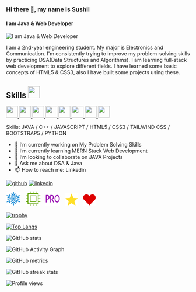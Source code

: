 ### Hi there 👋, my name is Sushil
#### I am Java & Web Developer
![I am Java & Web Developer](https://media-exp1.licdn.com/dms/image/C4D16AQF1u35RENpdlA/profile-displaybackgroundimage-shrink_350_1400/0/1650363930051?e=1669248000&v=beta&t=tjjR3_oNmVdmiVNwniNk9cH0jcE0S3X-e666p8x3dhM)

I am a 2nd-year engineering student. My major is Electronics and Communication.  I'm consistently trying to improve my problem-solving skills by practicing DSA(Data Structures and Algorithms).
I am learning full-stack web development to explore different fields. I have learned some basic concepts of HTML5 & CSS3, also I have built some projects using these.

<h2> Skills <img src = "https://raw.githubusercontent.com/rahulbanerjee26/githubProfileReadmeGenerator/main/gifs/code.gif" width = 32px height=32px> </h2>
<a href= https://github.com/?tab=repositories&q=&type=&language=java&sort= > <img width ='32px' height='32px' src ='https://raw.githubusercontent.com/rahulbanerjee26/githubAboutMeGenerator/main/icons/java.svg'> </a>
<a href= https://github.com/?tab=repositories&q=&type=&language=cpp&sort= > <img width ='32px' height='32px' src ='https://raw.githubusercontent.com/rahulbanerjee26/githubAboutMeGenerator/main/icons/cpp.svg'> </a>
<a href= https://github.com/?tab=repositories&q=&type=&language=javascript&sort= > <img width ='32px' height='32px' src ='https://raw.githubusercontent.com/rahulbanerjee26/githubAboutMeGenerator/main/icons/javascript.svg'> </a>
<a href= https://github.com/?tab=repositories&q=&type=&language=html&sort= > <img width ='32px' height='32px' src ='https://raw.githubusercontent.com/rahulbanerjee26/githubAboutMeGenerator/main/icons/html.svg'> </a>
<a href= https://github.com/?tab=repositories&q=&type=&language=css&sort= > <img width ='32px' height='32px' src ='https://raw.githubusercontent.com/rahulbanerjee26/githubAboutMeGenerator/main/icons/css.svg'> </a>
<a href= https://github.com/?tab=repositories&q=&type=&language=tailwind&sort= > <img width ='32px' height='32px' src ='https://raw.githubusercontent.com/rahulbanerjee26/githubAboutMeGenerator/main/icons/tailwind.svg'> </a>
<a href= https://github.com/?tab=repositories&q=&type=&language=bootstrap&sort= > <img width ='32px' height='32px' src ='https://raw.githubusercontent.com/rahulbanerjee26/githubAboutMeGenerator/main/icons/bootstrap.svg'> </a>
<a href= https://github.com/?tab=repositories&q=&type=&language=python&sort= > <img width ='32px' height='32px' src ='https://raw.githubusercontent.com/rahulbanerjee26/githubAboutMeGenerator/main/icons/python.svg'> </a>

Skills: JAVA / C++ / JAVASCRIPT / HTML5 / CSS3 / TAILWIND CSS / BOOTSTRAP5 / PYTHON 

- 🔭 I’m currently working on My Problem Solving Skills 
- 🌱 I’m currently learning MERN Stack Web Development 
- 👯 I’m looking to collaborate on JAVA Projects 
- 💬 Ask me about DSA & Java 
- 📫 How to reach me: Linkedin 


[<img src='https://cdn.jsdelivr.net/npm/simple-icons@3.0.1/icons/github.svg' alt='github' height='40'>](https://github.com/sushilsoniwal24)  [<img src='https://cdn.jsdelivr.net/npm/simple-icons@3.0.1/icons/linkedin.svg' alt='linkedin' height='40'>](https://www.linkedin.com/in/sushil-soniwal-30/)  

<a href='https://archiveprogram.github.com/'><img src='https://raw.githubusercontent.com/acervenky/animated-github-badges/master/assets/acbadge.gif' width='40' height='40'></a> <a href='https://docs.github.com/en/developers'><img src='https://raw.githubusercontent.com/acervenky/animated-github-badges/master/assets/devbadge.gif' width='40' height='40'></a> <a href='https://github.com/pricing'><img src='https://raw.githubusercontent.com/acervenky/animated-github-badges/master/assets/pro.gif' width='40' height='40'></a> <a href='https://stars.github.com/'><img src='https://raw.githubusercontent.com/acervenky/animated-github-badges/master/assets/starbadge.gif' width='35' height='35'></a> <a href='https://docs.github.com/en/github/supporting-the-open-source-community-with-github-sponsors'><img src='https://raw.githubusercontent.com/acervenky/animated-github-badges/master/assets/sponsorbadge.gif' width='35' height='35'></a> 

[![trophy](https://github-profile-trophy.vercel.app/?username=sushilsoniwal24)](https://github.com/ryo-ma/github-profile-trophy)

[![Top Langs](https://github-readme-stats.vercel.app/api/top-langs/?username=sushilsoniwal24)](https://github.com/anuraghazra/github-readme-stats)

![GitHub stats](https://github-readme-stats.vercel.app/api?username=sushilsoniwal24&show_icons=true)  

![GitHub Activity Graph](https://activity-graph.herokuapp.com/graph?username=sushilsoniwal24)  

![GitHub metrics](https://metrics.lecoq.io/sushilsoniwal24)  

![GitHub streak stats](https://github-readme-streak-stats.herokuapp.com/?user=sushilsoniwal24)  

![Profile views](https://gpvc.arturio.dev/sushilsoniwal24)  
